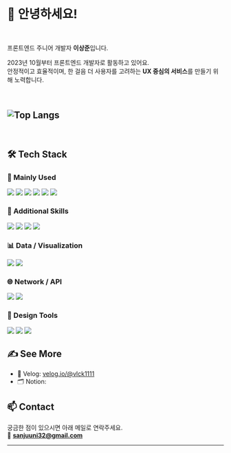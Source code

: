 # 👋 안녕하세요!  
<br>

프론트엔드 주니어 개발자 **이상준**입니다.

2023년 10월부터 프론트엔드 개발자로 활동하고 있어요.  
안정적이고 효율적이며, 한 걸음 더 사용자를 고려하는 **UX 중심의 서비스**를 만들기 위해 노력합니다.

<br>


![Top Langs](https://github-readme-stats.vercel.app/api/top-langs/?username=HOLYMOLYJUN&layout=compact&langs_count=6&theme=default)
---

<br>

## 🛠️ Tech Stack

### 🔷 Mainly Used
<p>
  <img src="https://img.shields.io/badge/React-61DAFB?style=flat&logo=react&logoColor=000000" />
  <img src="https://img.shields.io/badge/Next.js-000000?style=flat&logo=nextdotjs&logoColor=ffffff" />
  <img src="https://img.shields.io/badge/JavaScript-F7DF1E?style=flat&logo=javascript&logoColor=000000" />
  <img src="https://img.shields.io/badge/TypeScript-3178C6?style=flat&logo=typescript&logoColor=ffffff" />
  <img src="https://img.shields.io/badge/CSS3-1572B6?style=flat&logo=css3&logoColor=ffffff" />
  <img src="https://img.shields.io/badge/TailwindCSS-06B6D4?style=flat&logo=tailwindcss&logoColor=ffffff" />
</p>

### 🧩 Additional Skills
<p>
  <img src="https://img.shields.io/badge/Zustand-000000?style=flat&logo=react&logoColor=white" />
  <img src="https://img.shields.io/badge/Redux-764ABC?style=flat&logo=redux&logoColor=white" />
  <img src="https://img.shields.io/badge/Vite-646CFF?style=flat&logo=vite&logoColor=white" />
  <img src="https://img.shields.io/badge/Storybook-FF4785?style=flat&logo=storybook&logoColor=white" />
</p>

### 📊 Data / Visualization
<p>
  <img src="https://img.shields.io/badge/Chart.js-FF6384?style=flat&logo=chartdotjs&logoColor=white" />
  <img src="https://img.shields.io/badge/D3.js-F9A03C?style=flat&logo=d3dotjs&logoColor=white" />
</p>

### 🌐 Network / API
<p>
  <img src="https://img.shields.io/badge/Axios-5A29E4?style=flat&logo=axios&logoColor=white" />
  <img src="https://img.shields.io/badge/Fetch%20API-000000?style=flat&logo=javascript&logoColor=white" />
</p>

### 🎨 Design Tools
<p>
  <img src="https://img.shields.io/badge/Figma-F24E1E?style=flat&logo=figma&logoColor=white" />
  <img src="https://img.shields.io/badge/Photoshop-31A8FF?style=flat&logo=adobephotoshop&logoColor=white" />
  <img src="https://img.shields.io/badge/Illustrator-FF9A00?style=flat&logo=adobeillustrator&logoColor=white" />
</p>



## ✍️ See More

- 📒 Velog: [velog.io/@vlck1111](https://velog.io/@vlck1111)
- 🗂️ Notion: 



## 📫 Contact

궁금한 점이 있으시면 아래 메일로 연락주세요.  
📧 **sanjuuni32@gmail.com**

---
